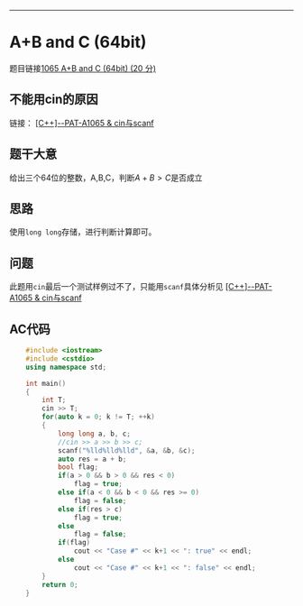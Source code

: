 ---
# A+B and C (64bit)
题目链接[1065 A+B and C (64bit) (20 分)](https://pintia.cn/problem-sets/994805342720868352/problems/994805406352654336)

## 不能用cin的原因

链接：
[[C++]--PAT-A1065 & cin与scanf](https://www.lip0041.top/2021/02/cpp-pat-a1065/ "[C++]--PAT-A1065 & cin与scanf")

## 题干大意

给出三个64位的整数，A,B,C，判断$A+B>C$是否成立

## 思路

使用`long long`存储，进行判断计算即可。

## 问题

此题用`cin`最后一个测试样例过不了，只能用`scanf`具体分析见
[[C++]--PAT-A1065 & cin与scanf](https://www.lip0041.top/2021/02/cpp-pat-a1065/ "[C++]--PAT-A1065 & cin与scanf")

## AC代码
```cpp
    #include <iostream>
    #include <cstdio>
    using namespace std;

    int main()
    {
        int T;
        cin >> T;
        for(auto k = 0; k != T; ++k)
        {
            long long a, b, c;
            //cin >> a >> b >> c;
            scanf("%lld%lld%lld", &a, &b, &c);
            auto res = a + b;
            bool flag;
            if(a > 0 && b > 0 && res < 0)
                flag = true;
            else if(a < 0 && b < 0 && res >= 0)
                flag = false;
            else if(res > c)
                flag = true;
            else 
                flag = false;
            if(flag)
                cout << "Case #" << k+1 << ": true" << endl;
            else
                cout << "Case #" << k+1 << ": false" << endl;
        }
        return 0;
    }
```    

